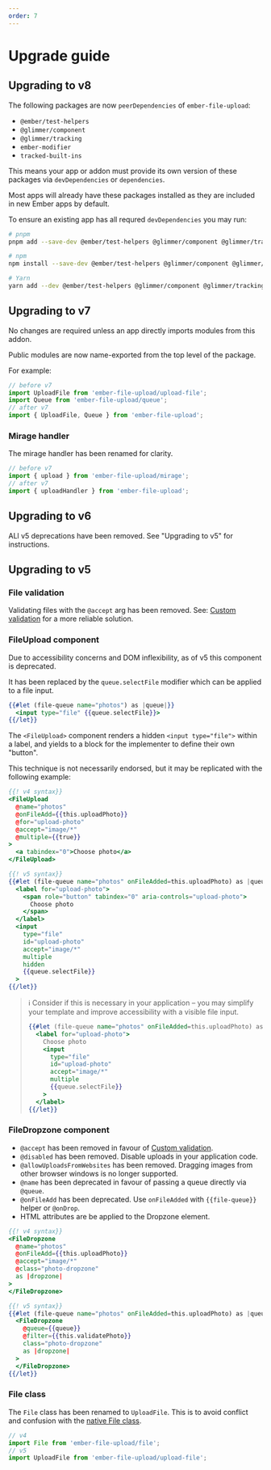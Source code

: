 ```yaml
---
order: 7
---
```


# Upgrade guide

## Upgrading to v8

The following packages are now `peerDependencies` of `ember-file-upload`:

- `@ember/test-helpers`
- `@glimmer/component`
- `@glimmer/tracking`
- `ember-modifier`
- `tracked-built-ins`

This means your app or addon must provide its own version of these packages via `devDependencies` or `dependencies`.

Most apps will already have these packages installed as they are included in new Ember apps by default.

To ensure an existing app has all requred `devDependencies` you may run:

```sh
# pnpm
pnpm add --save-dev @ember/test-helpers @glimmer/component @glimmer/tracking ember-modifier tracked-built-ins

# npm
npm install --save-dev @ember/test-helpers @glimmer/component @glimmer/tracking ember-modifier tracked-built-ins

# Yarn
yarn add --dev @ember/test-helpers @glimmer/component @glimmer/tracking ember-modifier tracked-built-ins
```

## Upgrading to v7

No changes are required unless an app directly imports modules from this addon.

Public modules are now name-exported from the top level of the package.

For example:
```js
// before v7
import UploadFile from 'ember-file-upload/upload-file';
import Queue from 'ember-file-upload/queue';
// after v7
import { UploadFile, Queue } from 'ember-file-upload';
```

### Mirage handler

The mirage handler has been renamed for clarity.

```js
// before v7
import { upload } from 'ember-file-upload/mirage';
// after v7
import { uploadHandler } from 'ember-file-upload';
```

## Upgrading to v6

ALl v5 deprecations have been removed. See "Upgrading to v5" for instructions.

## Upgrading to v5

### File validation

Validating files with the `@accept` arg has been removed. See: [Custom validation](file-validation.md#custom-validation) for a more reliable solution.

### FileUpload component

Due to accessibility concerns and DOM inflexibility, as of v5 this component is deprecated.

It has been replaced by the `queue.selectFile` modifier which can be applied to a file input.

```hbs
{{#let (file-queue name="photos") as |queue|}}
  <input type="file" {{queue.selectFile}}>
{{/let}}
```

The `<FileUpload>` component renders a hidden `<input type="file">` within a label, and yields to a block for the implementer to define their own "button".

This technique is not necessarily endorsed, but it may be replicated with the following example:

```hbs
{{! v4 syntax}}
<FileUpload
  @name="photos"
  @onFileAdd={{this.uploadPhoto}}
  @for="upload-photo"
  @accept="image/*"
  @multiple={{true}}
>
  <a tabindex="0">Choose photo</a>
</FileUpload>

{{! v5 syntax}}
{{#let (file-queue name="photos" onFileAdded=this.uploadPhoto) as |queue|}}
  <label for="upload-photo">
    <span role="button" tabindex="0" aria-controls="upload-photo">
      Choose photo
    </span>
  </label>
  <input
    type="file"
    id="upload-photo"
    accept="image/*"
    multiple
    hidden
    {{queue.selectFile}}
  >
{{/let}}
```

> ℹ️ Consider if this is necessary in your application – you may simplify your template and improve accessibility with a visible file input.
>
> ```hbs
> {{#let (file-queue name="photos" onFileAdded=this.uploadPhoto) as |queue|}}
>   <label for="upload-photo">
>     Choose photo
>     <input
>       type="file"
>       id="upload-photo"
>       accept="image/*"
>       multiple
>       {{queue.selectFile}}
>     >
>   </label>
> {{/let}}
> ```

### FileDropzone component

- `@accept` has been removed in favour of [Custom validation](file-validation.md#custom-validation).
- `@disabled` has been removed. Disable uploads in your application code.
- `@allowUploadsFromWebsites` has been removed. Dragging images from other browser windows is no longer supported.
- `@name` has been deprecated in favour of passing a queue directly via `@queue`.
- `@onFileAdd` has been deprecated. Use `onFileAdded` with `{{file-queue}}` helper or `@onDrop`.
- HTML attributes are be applied to the Dropzone element.

```hbs
{{! v4 syntax}}
<FileDropzone
  @name="photos"
  @onFileAdd={{this.uploadPhoto}}
  @accept="image/*"
  @class="photo-dropzone"
  as |dropzone|
>
</FileDropzone>

{{! v5 syntax}}
{{#let (file-queue name="photos" onFileAdded=this.uploadPhoto) as |queue|}}
  <FileDropzone
    @queue={{queue}}
    @filter={{this.validatePhoto}}
    class="photo-dropzone"
    as |dropzone|
  >
  </FileDropzone>
{{/let}}
```

### File class

The `File` class has been renamed to `UploadFile`. This is to avoid conflict and confusion with the [native File class](https://developer.mozilla.org/en-US/docs/Web/API/File).

```js
// v4
import File from 'ember-file-upload/file';
// v5
import UploadFile from 'ember-file-upload/upload-file';
```
